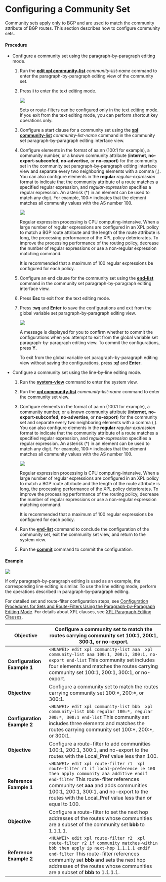 Configuring a Community Set
===========================

Community sets apply only to BGP and are used to match the community attribute of BGP routes. This section describes how to configure community sets.

#### Procedure

* Configure a community set using the paragraph-by-paragraph editing mode.
  1. Run the [**edit xpl community-list**](cmdqueryname=edit+xpl+community-list) *community-list-name* command to enter the paragraph-by-paragraph editing view of the community set.
  2. Press **i** to enter the text editing mode.
     
     ![](../../../../public_sys-resources/note_3.0-en-us.png) 
     
     Sets or route-filters can be configured only in the text editing mode. If you exit from the text editing mode, you can perform shortcut key operations only.
  3. Configure a start clause for a community set using the [**xpl community-list**](cmdqueryname=xpl+community-list) *community-list-name* command in the community set paragraph-by-paragraph editing interface view.
  4. Configure elements in the format of aa:nn (100:1 for example), a community number, or a known community attribute (**internet**, **no-export-subconfed**, **no-advertise**, or **no-export**) for the community set in the community set paragraph-by-paragraph editing interface view and separate every two neighboring elements with a comma (,). You can also configure elements in the **regular** *regular-expression* format to indicate that the community attribute of a route matches a specified regular expression, and *regular-expression* specifies a regular expression. An asterisk (\*) in an element can be used to match any digit. For example, 100:\* indicates that the element matches all community values with the AS number 100.
     
     ![](../../../../public_sys-resources/note_3.0-en-us.png) 
     
     Regular expression processing is CPU computing-intensive. When a large number of regular expressions are configured in an XPL policy to match a BGP route attribute and the length of the route attribute is long, the processing performance of the XPL policy deteriorates. To improve the processing performance of the routing policy, decrease the number of regular expressions or use a non-regular expression matching command.
     
     It is recommended that a maximum of 100 regular expressions be configured for each policy.
  5. Configure an end clause for the community set using the [**end-list**](cmdqueryname=end-list) command in the community set paragraph-by-paragraph editing interface view.
  6. Press **Esc** to exit from the text editing mode.
  7. Press **:wq** and **Enter** to save the configurations and exit from the global variable set paragraph-by-paragraph editing view.
     
     ![](../../../../public_sys-resources/note_3.0-en-us.png) 
     
     A message is displayed for you to confirm whether to commit the configurations when you attempt to exit from the global variable set paragraph-by-paragraph editing view. To commit the configurations, press **Y**.
     
     To exit from the global variable set paragraph-by-paragraph editing view without saving the configurations, press **:q!** and **Enter**.
* Configure a community set using the line-by-line editing mode.
  1. Run the [**system-view**](cmdqueryname=system-view) command to enter the system view.
  2. Run the [**xpl community-list**](cmdqueryname=xpl+community-list) *community-list-name* command to enter the community set view.
  3. Configure elements in the format of aa:nn (100:1 for example), a community number, or a known community attribute (**internet**, **no-export-subconfed**, **no-advertise**, or **no-export**) for the community set and separate every two neighboring elements with a comma (,). You can also configure elements in the **regular** *regular-expression* format to indicate that the community attribute of a route matches a specified regular expression, and *regular-expression* specifies a regular expression. An asterisk (\*) in an element can be used to match any digit. For example, 100:\* indicates that the element matches all community values with the AS number 100.
     
     ![](../../../../public_sys-resources/note_3.0-en-us.png) 
     
     Regular expression processing is CPU computing-intensive. When a large number of regular expressions are configured in an XPL policy to match a BGP route attribute and the length of the route attribute is long, the processing performance of the XPL policy deteriorates. To improve the processing performance of the routing policy, decrease the number of regular expressions or use a non-regular expression matching command.
     
     It is recommended that a maximum of 100 regular expressions be configured for each policy.
  4. Run the [**end-list**](cmdqueryname=end-list) command to conclude the configuration of the community set, exit the community set view, and return to the system view.
  5. Run the [**commit**](cmdqueryname=commit) command to commit the configuration.

#### Example

![](../../../../public_sys-resources/note_3.0-en-us.png) 

If only paragraph-by-paragraph editing is used as an example, the corresponding line editing is similar. To use the line editing mode, perform the operations described in paragraph-by-paragraph editing.

For detailed set and route-filter configuration steps, see [Configuration Procedures for Sets and Route-Filters Using the Paragraph-by-Paragraph Editing Mode](dc_vrp_xpl_cfg_0002.html#EN-US_CONCEPT_0000001793384325__section_dc_vrp_xpl_cfg_000102). For details about XPL clauses, see [XPL Paragraph Editing Clauses](dc_vrp_xpl_cfg_0014.html).

| **Objective** | Configure a community set to match the routes carrying community set 100:1, 200:1, 300:1, or no-export. |
| --- | --- |
| **Configuration Example 1** | ``` <HUAWEI> edit xpl community-list aaa  xpl community-list aaa 100:1, 200:1, 300:1, no-export end-list ```  This community set includes four elements and matches the routes carrying community set 100:1, 200:1, 300:1, or no-export. |
| **Objective** | Configure a community set to match the routes carrying community set 100:\*, 200:\*, or 300:1. |
| **Configuration Example 2** | ``` <HUAWEI> edit xpl community-list bbb  xpl community-list bbb regular 100:*, regular 200:*, 300:1 end-list ```  This community set includes three elements and matches the routes carrying community set 100:\*, 200:\*, or 300:1. |
| **Objective** | Configure a route-filter to add communities 100:1, 200:1, 300:1, and no-export to the routes with the Local\_Pref value less than 100. |
| **Reference Example 1** | ``` <HUAWEI> edit xpl route-filter r1  xpl route-filter r1 if local-preference le 100 then apply community aaa additive endif end-filter ```  This route-filter references community set **aaa** and adds communities 100:1, 200:1, 300:1, and no-export to the routes with the Local\_Pref value less than or equal to 100. |
| **Objective** | Configure a route-filter to set the next hop addresses of the routes whose communities are a subset of the community set **bbb** to 1.1.1.1. |
| **Reference Example 2** | ``` <HUAWEI> edit xpl route-filter r2  xpl route-filter r2 if community matches-within bbb then apply ip next-hop 1.1.1.1 endif end-filter ```  This route-filter references community set **bbb** and sets the next hop addresses of the routes whose communities are a subset of **bbb** to 1.1.1.1. |